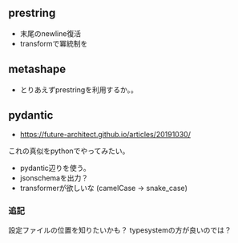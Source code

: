 ## prestring

- 末尾のnewline復活
- transformで冪統制を

## metashape

- とりあえずprestringを利用するか。。

## pydantic

- https://future-architect.github.io/articles/20191030/

これの真似をpythonでやってみたい。

- pydantic辺りを使う。
- jsonschemaを出力？
- transformerが欲しいな (camelCase -> snake_case)

### 追記

設定ファイルの位置を知りたいかも？
typesystemの方が良いのでは？


